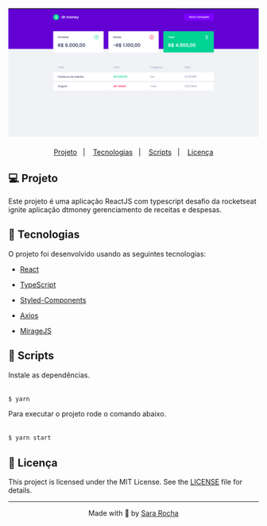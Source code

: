 <h2  align="center">
<img  alt="cover-alt"  src=".github/dtmoney.png" />
</h2>

  
<p  align="center">
<a  href="#-projeto">Projeto</a>&nbsp;&nbsp;&nbsp;|&nbsp;&nbsp;&nbsp;
<a  href="#-tecnologias">Tecnologias</a>&nbsp;&nbsp;&nbsp;|&nbsp;&nbsp;&nbsp;
<a  href="#-scripts">Scripts</a>&nbsp;&nbsp;&nbsp;|&nbsp;&nbsp;&nbsp;
<a  href="#-licença">Licença</a>
</p>

  

## 💻 Projeto
  

Este projeto é uma aplicação ReactJS com typescript desafio da rocketseat ignite aplicação dtmoney gerenciamento de receitas e despesas.
  

## 🧪 Tecnologias


O projeto foi desenvolvido usando as seguintes tecnologias:

  

- [React](https://reactjs.org)

- [TypeScript](https://www.typescriptlang.org)

- [Styled-Components](https://styled-components.com)

- [Axios](https://axios-http.com)

- [MirageJS](https://miragejs.com)


  

## 📝 Scripts
Instale as dependências.

```bash

$ yarn

```

  
Para executar o projeto rode o comando abaixo.

```bash

$ yarn start 

```

    

## 📝 Licença 
 

This project is licensed under the MIT License. See the [LICENSE](LICENSE.md) file for details.

  ---


<p  align="center">Made with 💜 by <a  href="https://github.com/sararchh"  target="_blank">Sara Rocha</a></p>
